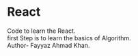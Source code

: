 # React
Code to learn the React. <br>
first Step is to learn the basics of Algorithm. <br>
Author- Fayyaz Ahmad Khan.
